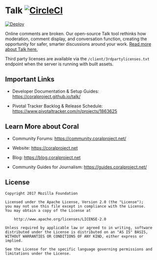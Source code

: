 # Talk [![CircleCI](https://circleci.com/gh/coralproject/talk.svg?style=svg)](https://circleci.com/gh/coralproject/talk)
[![Deploy](https://www.herokucdn.com/deploy/button.svg)](https://dashboard.heroku.com/new?template=https%3A%2F%2Fgithub.com%2Fcoralproject%2Ftalk%2Ftree%2Ffeature%2Fheroku-deploy&env[TALK_FACEBOOK_APP_ID]=ignore&env[TALK_FACEBOOK_APP_SECRET]=ignore)

Online comments are broken. Our open-source Talk tool rethinks how moderation, comment display, and conversation function, creating the opportunity for safer, smarter discussions around your work. [Read more about Talk here.](https://coralproject.net/products/talk.html)

Third party licenses are available via the `/client/3rdpartylicenses.txt`
endpoint when the server is running with built assets.

## Important Links

- Developer Documentation & Setup Guides: https://coralproject.github.io/talk/

- Pivotal Tracker Backlog & Release Schedule: https://www.pivotaltracker.com/n/projects/1863625

## Learn More about Coral

- Community Forums: https://community.coralproject.net/

- Website: https://coralproject.net

- Blog: https://blog.coralproject.net

- Community Guides for Journalism: https://guides.coralproject.net/ 

## License

    Copyright 2017 Mozilla Foundation

    Licensed under the Apache License, Version 2.0 (the "License");
    you may not use this file except in compliance with the License.
    You may obtain a copy of the License at

        http://www.apache.org/licenses/LICENSE-2.0

    Unless required by applicable law or agreed to in writing, software distributed under the License is distributed on an "AS IS" BASIS, WITHOUT WARRANTIES OR CONDITIONS OF ANY KIND, either express or implied.

    See the License for the specific language governing permissions and limitations under the License.

